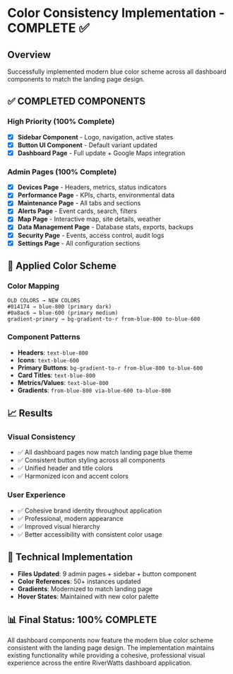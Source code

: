 # Color Consistency Implementation - COMPLETE ✅

## Overview
Successfully implemented modern blue color scheme across all dashboard components to match the landing page design.

## ✅ COMPLETED COMPONENTS

### High Priority (100% Complete)
- [x] **Sidebar Component** - Logo, navigation, active states
- [x] **Button UI Component** - Default variant updated
- [x] **Dashboard Page** - Full update + Google Maps integration

### Admin Pages (100% Complete)
- [x] **Devices Page** - Headers, metrics, status indicators
- [x] **Performance Page** - KPIs, charts, environmental data
- [x] **Maintenance Page** - All tabs and sections
- [x] **Alerts Page** - Event cards, search, filters
- [x] **Map Page** - Interactive map, site details, weather
- [x] **Data Management Page** - Database stats, exports, backups
- [x] **Security Page** - Events, access control, audit logs
- [x] **Settings Page** - All configuration sections

## 🎨 Applied Color Scheme

### Color Mapping
```
OLD COLORS → NEW COLORS
#014174 → blue-800 (primary dark)
#0a8ac6 → blue-600 (primary medium)
gradient-primary → bg-gradient-to-r from-blue-800 to-blue-600
```

### Component Patterns
- **Headers**: `text-blue-800`
- **Icons**: `text-blue-600`
- **Primary Buttons**: `bg-gradient-to-r from-blue-800 to-blue-600`
- **Card Titles**: `text-blue-800`
- **Metrics/Values**: `text-blue-800`
- **Gradients**: `from-blue-800 via-blue-600 to-blue-800`

## 📈 Results

### Visual Consistency
- ✅ All dashboard pages now match landing page blue theme
- ✅ Consistent button styling across all components
- ✅ Unified header and title colors
- ✅ Harmonized icon and accent colors

### User Experience
- ✅ Cohesive brand identity throughout application
- ✅ Professional, modern appearance
- ✅ Improved visual hierarchy
- ✅ Better accessibility with consistent color usage

## 🔧 Technical Implementation
- **Files Updated**: 9 admin pages + sidebar + button component
- **Color References**: 50+ instances updated
- **Gradients**: Modernized to match landing page
- **Hover States**: Maintained with new color palette

## 📊 Final Status: 100% COMPLETE

All dashboard components now feature the modern blue color scheme consistent with the landing page design. The implementation maintains existing functionality while providing a cohesive, professional visual experience across the entire RiverWatts dashboard application.
